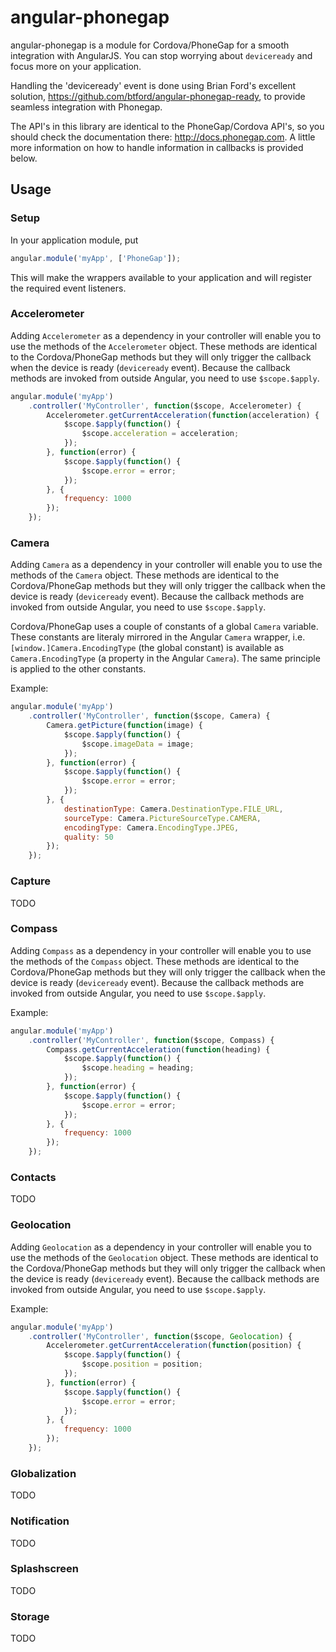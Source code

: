 # angular-phonegap

angular-phonegap is a module for Cordova/PhoneGap for a smooth integration with AngularJS. You can stop
worrying about `deviceready` and focus more on your application.

Handling the 'deviceready' event is done using Brian Ford's excellent solution, https://github.com/btford/angular-phonegap-ready, to provide seamless integration with Phonegap.

The API's in this library are identical to the PhoneGap/Cordova API's, so you should check the documentation there:
http://docs.phonegap.com. A little more information on how to handle information in callbacks is provided below.



## Usage

### Setup

In your application module, put

```javascript
angular.module('myApp', ['PhoneGap']);
```

This will make the wrappers available to your application and will register the required event listeners.

### Accelerometer

Adding `Accelerometer` as a dependency in your controller will enable you to use the methods of the `Accelerometer`
object. These methods are identical to the Cordova/PhoneGap methods but they will only trigger the callback when the
device is ready (`deviceready` event). Because the callback methods are invoked from outside Angular, you need to use
`$scope.$apply`.

```javascript
angular.module('myApp')
    .controller('MyController', function($scope, Accelerometer) {
        Accelerometer.getCurrentAcceleration(function(acceleration) {
            $scope.$apply(function() {
                $scope.acceleration = acceleration;
            });
        }, function(error) {
            $scope.$apply(function() {
                $scope.error = error;
            });
        }, {
            frequency: 1000
        });
    });
```

### Camera

Adding `Camera` as a dependency in your controller will enable you to use the methods of the `Camera` object. These
methods are identical to the Cordova/PhoneGap methods but they will only trigger the callback when the device is ready
(`deviceready` event). Because the callback methods are invoked from outside Angular, you need to use `$scope.$apply`.

Cordova/PhoneGap uses a couple of constants of a global `Camera` variable. These constants are literaly mirrored in the
Angular `Camera` wrapper, i.e. `[window.]Camera.EncodingType` (the global constant) is available as
`Camera.EncodingType` (a property in the Angular `Camera`). The same principle is applied to the other constants.

Example:
```javascript
angular.module('myApp')
    .controller('MyController', function($scope, Camera) {
        Camera.getPicture(function(image) {
            $scope.$apply(function() {
                $scope.imageData = image;
            });
        }, function(error) {
            $scope.$apply(function() {
                $scope.error = error;
            });
        }, {
            destinationType: Camera.DestinationType.FILE_URL,
            sourceType: Camera.PictureSourceType.CAMERA,
            encodingType: Camera.EncodingType.JPEG,
            quality: 50
        });
    });
```

### Capture

TODO

### Compass

Adding `Compass` as a dependency in your controller will enable you to use the methods of the `Compass` object. These
methods are identical to the Cordova/PhoneGap methods but they will only trigger the callback when the device is ready
(`deviceready` event). Because the callback methods are invoked from outside Angular, you need to use `$scope.$apply`.

Example:
```javascript
angular.module('myApp')
    .controller('MyController', function($scope, Compass) {
        Compass.getCurrentAcceleration(function(heading) {
            $scope.$apply(function() {
                $scope.heading = heading;
            });
        }, function(error) {
            $scope.$apply(function() {
                $scope.error = error;
            });
        }, {
            frequency: 1000
        });
    });
```

### Contacts

TODO

### Geolocation

Adding `Geolocation` as a dependency in your controller will enable you to use the methods of the `Geolocation` object.
These methods are identical to the Cordova/PhoneGap methods but they will only trigger the callback when the device is
ready (`deviceready` event). Because the callback methods are invoked from outside Angular, you need to use
`$scope.$apply`.

Example:
```javascript
angular.module('myApp')
    .controller('MyController', function($scope, Geolocation) {
        Accelerometer.getCurrentAcceleration(function(position) {
            $scope.$apply(function() {
                $scope.position = position;
            });
        }, function(error) {
            $scope.$apply(function() {
                $scope.error = error;
            });
        }, {
            frequency: 1000
        });
    });
```

### Globalization

TODO

### Notification

TODO

### Splashscreen

TODO

### Storage

TODO
